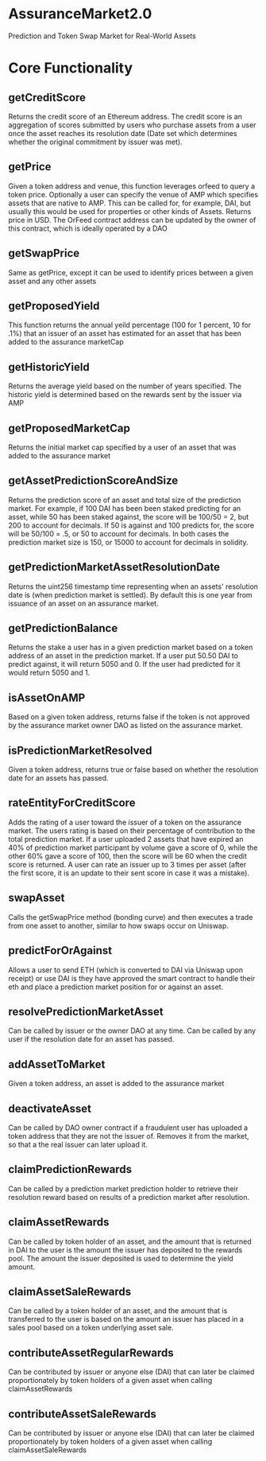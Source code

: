 # AssuranceMarket2.0

Prediction and Token Swap Market for Real-World Assets


# Core Functionality


## getCreditScore

Returns the credit score of an Ethereum address. The credit score is an aggregation of scores submitted by users who purchase assets from a user once the asset reaches its resolution date (Date set which determines whether the original commitment by issuer was met).


## getPrice

Given a token address and venue, this function leverages orfeed to query a token price. Optionally a user can specify the venue of AMP which specifies assets that are native to AMP. This can be called for, for example, DAI, but usually this would be used for properties or other kinds of Assets. Returns price in USD. The OrFeed contract address can be updated by the owner of this contract, which is ideally operated by a DAO

## getSwapPrice

Same as getPrice, except it can be used to identify prices between a given asset and any other assets


## getProposedYield

This function returns the annual yeild percentage (100 for 1 percent, 10 for .1%) that an issuer of an asset has estimated for an asset that has been added to the assurance marketCap


## getHistoricYield

Returns the average yield based on the number of years specified. The historic yield is determined based on the rewards sent by the issuer via AMP


## getProposedMarketCap

Returns the initial market cap specified by a user of an asset that was added to the assurance market


## getAssetPredictionScoreAndSize

Returns the prediction score of an asset and total size of the prediction market. For example, if 100 DAI has been been staked predicting for an asset, while 50 has been staked against, the score will be 100/50 = 2, but 200 to account for decimals. If 50 is against and 100 predicts for, the score will be 50/100 = .5, or 50 to account for decimals. In both cases the prediction market size is 150, or 15000 to account for decimals in solidity.


## getPredictionMarketAssetResolutionDate

Returns the uint256 timestamp time representing when an assets' resolution date is (when prediction market is settled). By default this is one year from issuance of an asset on an assurance market.


## getPredictionBalance

Returns the stake a user has in a given prediction market based on a token address of an asset in the prediction market. If a user put 50.50 DAI to predict against, it will return 5050 and 0. If the user had predicted for it would return 5050 and 1.


## isAssetOnAMP

Based on a given token address, returns false if the token is not approved by the assurance market owner DAO as listed on the assurance market.


## isPredictionMarketResolved

Given a token address, returns true or false based on whether the resolution date for an assets has passed.


## rateEntityForCreditScore

Adds the rating of a user toward the issuer of a token on the assurance market. The users rating is based on their percentage of contribution to the total prediction market. If a user uploaded 2 assets that have expired an 40% of prediction market participant by volume gave a score of 0, while the other 60% gave a score of 100, then the score will be 60 when the credit score is returned. A user can rate an issuer up to 3 times per asset (after the first score, it is an update to their  sent score in case it was a mistake).


## swapAsset

Calls the getSwapPrice method (bonding curve) and then executes a trade from one asset to another, similar to how swaps occur on Uniswap.


## predictForOrAgainst

Allows a user to send ETH (which is converted to DAI via Uniswap upon receipt) or use DAI is they have approved the smart contract to handle their eth and place a prediction market position for or against an asset.


## resolvePredictionMarketAsset
Can be called by issuer or the owner DAO at any time. Can be called by any user if the resolution date for an asset has passed.


## addAssetToMarket

Given a token address, an asset is added to the assurance market


## deactivateAsset

Can be called by DAO owner contract if a fraudulent user has uploaded a token address that they are not the issuer of. Removes it from the market, so that a the real issuer can later upload it.


## claimPredictionRewards

Can be called by a prediction market prediction holder to retrieve their resolution reward based on results of a prediction market after resolution.

## claimAssetRewards

Can be called by token holder of an asset, and the amount that is returned in DAI to the user is the amount the issuer has deposited to the rewards pool. The amount the issuer deposited is used to determine the yield amount.


## claimAssetSaleRewards

Can be called by a token holder of an asset, and the amount that is transferred to the user is based on the amount an issuer has placed in a sales pool based on a token underlying asset sale.


## contributeAssetRegularRewards

Can be contributed by issuer or anyone else (DAI) that can later be claimed proportionately by token holders of a given asset when calling claimAssetRewards

## contributeAssetSaleRewards

Can be contributed by issuer or anyone else (DAI) that can later be claimed proportionately by token holders of a given asset when calling claimAssetSaleRewards

